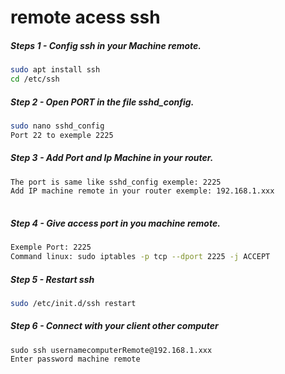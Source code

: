 # remote acess ssh


##### Steps 1 - Config ssh in your Machine remote.

``` sh 
sudo apt install ssh
cd /etc/ssh

```

##### Step 2 -  Open PORT in the file sshd_config.

``` sh
sudo nano sshd_config
Port 22 to exemple 2225

```
##### Step 3 -  Add Port and Ip Machine in your router.
``` sh 
The port is same like sshd_config exemple: 2225
Add IP machine remote in your router exemple: 192.168.1.xxx
  
```
##### Step 4 - Give access port in you machine remote.
``` sh 
Exemple Port: 2225
Command linux: sudo iptables -p tcp --dport 2225 -j ACCEPT

```
##### Step 5 - Restart ssh 
``` sh 
sudo /etc/init.d/ssh restart
```

##### Step 6 - Connect with your client other computer
```
sudo ssh usernamecomputerRemote@192.168.1.xxx
Enter password machine remote

 
 ```